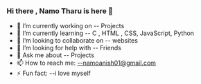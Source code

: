 ### Hi there , Namo Tharu is here 👋

- 🔭 I’m currently working on -- Projects
- 🌱 I’m currently learning -- C , HTML , CSS, JavaScript, Python
- 👯 I’m looking to collaborate on -- websites
- 🤔 I’m looking for help with -- Friends
- 💬 Ask me about -- Projects
- 📫 How to reach me: --namoanish01@gmail.com
- ⚡ Fun fact: --i love myself
